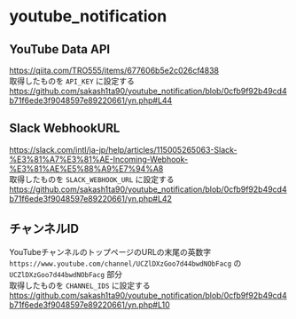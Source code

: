 # youtube_notification
## YouTube Data API
https://qiita.com/TRO555/items/677606b5e2c026cf4838  
取得したものを `API_KEY` に設定する  
https://github.com/sakash1ta90/youtube_notification/blob/0cfb9f92b49cd4b71f6ede3f9048597e89220661/yn.php#L44

## Slack WebhookURL
https://slack.com/intl/ja-jp/help/articles/115005265063-Slack-%E3%81%A7%E3%81%AE-Incoming-Webhook-%E3%81%AE%E5%88%A9%E7%94%A8  
取得したものを `SLACK_WEBHOOK_URL` に設定する  
https://github.com/sakash1ta90/youtube_notification/blob/0cfb9f92b49cd4b71f6ede3f9048597e89220661/yn.php#L42

## チャンネルID
YouTubeチャンネルのトップページのURLの末尾の英数字  
`https://www.youtube.com/channel/UCZlDXzGoo7d44bwdNObFacg` の `UCZlDXzGoo7d44bwdNObFacg` 部分  
取得したものを `CHANNEL_IDS` に設定する  
https://github.com/sakash1ta90/youtube_notification/blob/0cfb9f92b49cd4b71f6ede3f9048597e89220661/yn.php#L10
